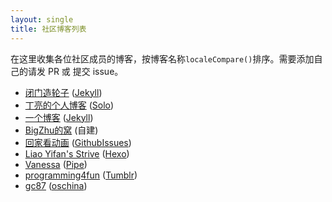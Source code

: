 ```yaml
---
layout: single
title: 社区博客列表
---
```


在这里收集各位社区成员的博客，按博客名称`localeCompare()`排序。需要添加自己的请发 PR 或 提交 issue。

* [闭门造轮子](http://yanjunyi.com/blog/) ([Jekyll][])
* [丁亮的个人博客](http://88250.b3log.org) ([Solo][])
* [一个博客](http://blog.zhangrgk.ninja/) ([Jekyll][])
* [BigZhu的窝](http://bigzhu.org/) (自建)
* [回家看动画](http://blog.ttop5.net) ([GithubIssues][])
* [Liao Yifan's Strive](http://saintdan.github.io/) ([Hexo][])
* [Vanessa](http://vanessa.b3log.org) ([Pipe][])
* [programming4fun](http://blog.programming4fun.com/) ([Tumblr][])
* [gc87](http://my.oschina.net/gaoc87) ([oschina][])

[Jekyll]: http://jekyllrb.com/
[Ghost]: https://ghost.org/
[GithubIssues]: https://github.com/ttop5/ttop5.github.io/issues
[Hexo]: http://hexo.io/
[Solo]: https://github.com/b3log/solo
[Tumblr]: https://www.tumblr.com
[oschina]:http://www.oschina.net/
[Pipe]: https://github.com/b3log/pipe
